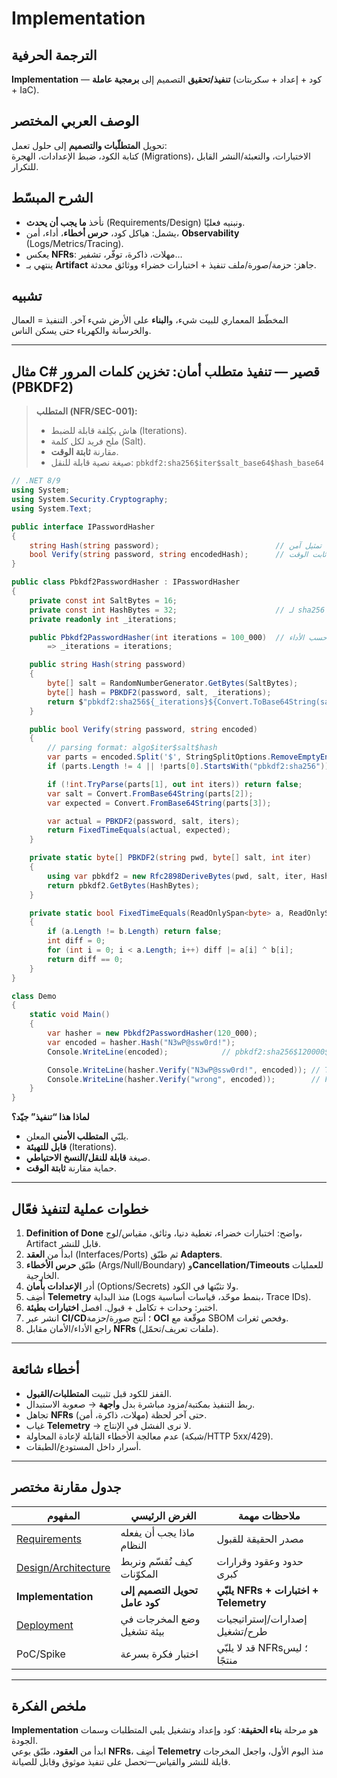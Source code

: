 # **Implementation**

## الترجمة الحرفية  
**Implementation** — **تنفيذ/تحقيق** التصميم إلى **برمجية عاملة** (كود + إعداد + سكربتات + IaC).

## الوصف العربي المختصر  
تحويل **المتطلّبات والتصميم** إلى حلول تعمل:  
كتابة الكود، ضبط الإعدادات، الهجرة (Migrations)، الاختبارات، والتعبئة/النشر القابل للتكرار.

## الشرح المبسّط  
- نأخذ **ما يجب أن يحدث** (Requirements/Design) ونبنيه فعليًا.  
- يشمل: هياكل كود، **حرس أخطاء**، أداء، أمن، **Observability** (Logs/Metrics/Tracing).  
- يعكس **NFRs**: مهلات، ذاكرة، توفّر، تشفير…  
- ينتهي بـ **Artifact** جاهز: حزمة/صورة/ملف تنفيذ + اختبارات خضراء ووثائق محدثة.

## تشبيه  
المخطّط المعماري للبيت شيء، و**البناء** على الأرض شيء آخر. التنفيذ = العمال والخرسانة والكهرباء حتى يسكن الناس.

---

## مثال C# قصير — تنفيذ متطلب أمان: **تخزين كلمات المرور** (PBKDF2)
> **المتطلب (NFR/SEC-001):**  
> - هاش بكِلفة قابلة للضبط (Iterations).  
> - ملح فريد لكل كلمة (Salt).  
> - مقارنة **ثابتة الوقت**.  
> - صيغة نصية قابلة للنقل: `pbkdf2:sha256$iter$salt_base64$hash_base64`

```csharp
// .NET 8/9
using System;
using System.Security.Cryptography;
using System.Text;

public interface IPasswordHasher
{
    string Hash(string password);                          // إنشاء تمثيل آمن
    bool Verify(string password, string encodedHash);      // تحقق ثابت الوقت
}

public class Pbkdf2PasswordHasher : IPasswordHasher
{
    private const int SaltBytes = 16;
    private const int HashBytes = 32;                      // لـ sha256
    private readonly int _iterations;

    public Pbkdf2PasswordHasher(int iterations = 100_000)  // قابل للضبط حسب الأداء
        => _iterations = iterations;

    public string Hash(string password)
    {
        byte[] salt = RandomNumberGenerator.GetBytes(SaltBytes);
        byte[] hash = PBKDF2(password, salt, _iterations);
        return $"pbkdf2:sha256${_iterations}${Convert.ToBase64String(salt)}${Convert.ToBase64String(hash)}";
    }

    public bool Verify(string password, string encoded)
    {
        // parsing format: algo$iter$salt$hash
        var parts = encoded.Split('$', StringSplitOptions.RemoveEmptyEntries);
        if (parts.Length != 4 || !parts[0].StartsWith("pbkdf2:sha256")) return false;

        if (!int.TryParse(parts[1], out int iters)) return false;
        var salt = Convert.FromBase64String(parts[2]);
        var expected = Convert.FromBase64String(parts[3]);

        var actual = PBKDF2(password, salt, iters);
        return FixedTimeEquals(actual, expected);
    }

    private static byte[] PBKDF2(string pwd, byte[] salt, int iter)
    {
        using var pbkdf2 = new Rfc2898DeriveBytes(pwd, salt, iter, HashAlgorithmName.SHA256);
        return pbkdf2.GetBytes(HashBytes);
    }

    private static bool FixedTimeEquals(ReadOnlySpan<byte> a, ReadOnlySpan<byte> b)
    {
        if (a.Length != b.Length) return false;
        int diff = 0;
        for (int i = 0; i < a.Length; i++) diff |= a[i] ^ b[i];
        return diff == 0;
    }
}

class Demo
{
    static void Main()
    {
        var hasher = new Pbkdf2PasswordHasher(120_000);
        var encoded = hasher.Hash("N3wP@ssw0rd!");
        Console.WriteLine(encoded);            // pbkdf2:sha256$120000$...$...

        Console.WriteLine(hasher.Verify("N3wP@ssw0rd!", encoded)); // True
        Console.WriteLine(hasher.Verify("wrong", encoded));        // False
    }
}
```

**لماذا هذا “تنفيذ” جيّد؟**  
- يلبّي **المتطلب الأمني** المعلن.  
- **قابل للتهيئة** (Iterations).  
- صيغة **قابلة للنقل/النسخ الاحتياطي**.  
- حماية مقارنة **ثابتة الوقت**.

---

## خطوات عملية لتنفيذ فعّال
1. **Definition of Done** واضح: اختبارات خضراء، تغطية دنيا، وثائق، مقياس/لوج، Artifact قابل للنشر.  
2. ابدأ من **العقد** (Interfaces/Ports) ثم طبّق **Adapters**.  
3. طبّق **حرس الأخطاء** (Args/Null/Boundary) و**Cancellation/Timeouts** للعمليات الخارجية.  
4. أدر **الإعدادات بأمان** (Options/Secrets) ولا تثبّتها في الكود.  
5. أضِف **Telemetry** منذ البداية (Logs بنمط موحّد، قياسات أساسية، Trace IDs).  
6. اختبر: وحدات + تكامل + قبول. افصل **اختبارات بطيئة**.  
7. انشر عبر **CI/CD**؛ أنتج صورة/حزمة **OCI** موقّعة مع SBOM وفحص ثغرات.  
8. راجع الأداء/الأمان مقابل **NFRs** (ملفات تعريف/تحمّل).

---

## أخطاء شائعة
- القفز للكود قبل تثبيت **المتطلبات/القبول**.  
- ربط التنفيذ بمكتبة/مزود مباشرة بدل **واجهة** → صعوبة الاستبدال.  
- تجاهل **NFRs** (مهلات، ذاكرة، أمن) حتى آخر لحظة.  
- غياب **Telemetry** → لا نرى الفشل في الإنتاج.  
- عدم معالجة الأخطاء القابلة لإعادة المحاولة (شبكة/HTTP 5xx/429).  
- أسرار داخل المستودع/الطبقات.

---

## جدول مقارنة مختصر

| المفهوم | الغرض الرئيسي | ملاحظات مهمة |
|---|---|---|
| [Requirements](requirements.md) | ماذا يجب أن يفعله النظام | مصدر الحقيقة للقبول |
| [Design/Architecture](architecture.md) | كيف نُقسّم ونربط المكوّنات | حدود وعقود وقرارات كبرى |
| **Implementation** | **تحويل التصميم إلى كود عامل** | **يلبّي NFRs + اختبارات + Telemetry** |
| [Deployment](deployment.md) | وضع المخرجات في بيئة تشغيل | إصدارات/إستراتيجيات طرح/تشغيل |
| PoC/Spike | اختبار فكرة بسرعة | قد لا يلبّي NFRs؛ ليس منتجًا |

---

## ملخص الفكرة  
**Implementation** هو مرحلة **بناء الحقيقة**: كود وإعداد وتشغيل يلبي المتطلبات وسمات الجودة.  
ابدأ من **العقود**، طبّق بوعي **NFRs**، أضِف **Telemetry** منذ اليوم الأول، واجعل المخرجات قابلة للنشر والقياس—تحصل على تنفيذ موثوق وقابل للصيانة. 
